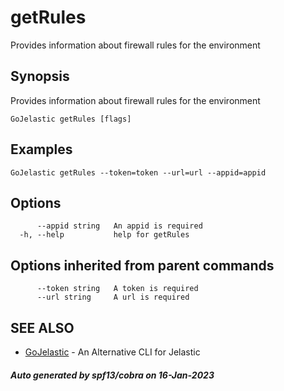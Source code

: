 #  getRules

Provides information about firewall rules for the environment

## Synopsis

Provides information about firewall rules for the environment

```
GoJelastic getRules [flags]
```

## Examples

```
GoJelastic getRules --token=token --url=url --appid=appid
```

## Options

```
      --appid string   An appid is required
  -h, --help           help for getRules
```

## Options inherited from parent commands

```
      --token string   A token is required
      --url string     A url is required
```

## SEE ALSO

* [GoJelastic](GoJelastic.md)	 - An Alternative CLI for Jelastic

##### Auto generated by spf13/cobra on 16-Jan-2023
